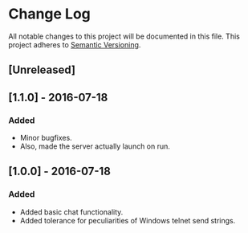 # Change Log
All notable changes to this project will be documented in this file.
This project adheres to [Semantic Versioning](http://semver.org/).

## [Unreleased]

## [1.1.0] - 2016-07-18
### Added
- Minor bugfixes.
- Also, made the server actually launch on run.

## [1.0.0] - 2016-07-18
### Added
- Added basic chat functionality.
- Added tolerance for peculiarities of Windows telnet send strings.
